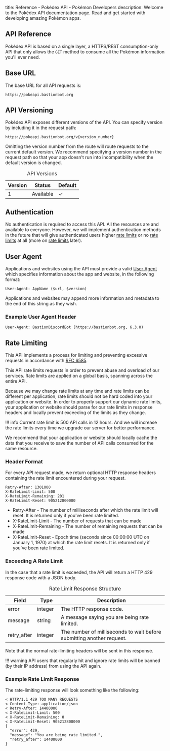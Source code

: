 title: Reference - Pokédex API - Pokémon Developers
description: Welcome to the Pokédex API documentation page. Read and get started with developing amazing Pokémon apps.

## API Reference
Pokédex API is based on a single layer, a HTTPS/REST consumption-only API that
only allows the `GET` method to consume all the Pokémon information you'll ever
need.

## Base URL
The base URL for all API requests is:
```URL
https://pokeapi.bastionbot.org
```

## API Versioning
Pokédex API exposes different versions of the API. You can specify version by
including it in the request path:
```URL
https://pokeapi.bastionbot.org/v{version_number}
```

Omitting the version number from the route will route requests to the current
default version. We recommend specifying a version number in the request path
so that your app doesn't run into incompatibility when the default version is
changed.

<table>
  <caption>API Versions</caption>
  <thead>
    <tr class="header">
      <th>Version</th>
      <th>Status</th>
      <th>Default</th>
    </tr>
  </thead>
  <tbody>
    <tr>
      <td>1</td>
      <td>Available</td>
      <td>✓</td>
    </tr>
  </tbody>
</table>

## Authentication
No authentication is required to access this API. All the resources are and
available to everyone. However, we will implement authentication methods in the
future that will give authenticated users higher [rate limits](#rate-limiting)
or no [rate limits](#rate-limiting) at all (more on [rate limits](#rate-limiting)
later).

## User Agent
Applications and websites using the API must provide a valid [User Agent](https://www.w3.org/Protocols/rfc2616/rfc2616-sec14.html#sec14.43)
which specifies information about the app and website, in the following format:

```
User-Agent: AppName ($url, $version)
```

Applications and websites may append more information and metadata to the end of
this string as they wish.

### Example User Agent Header
```
User-Agent: BastionDiscordBot (https://bastionbot.org, 6.3.0)
```

## Rate Limiting
This API implements a process for limiting and preventing excessive requests in
accordance with [RFC 6585](https://tools.ietf.org/html/rfc6585#section-4).

This API rate limits requests in order to prevent abuse and overload of our
services. Rate limits are applied on a global basis, spanning across the entire
API.

Because we may change rate limits at any time and rate limits can be
different per application, rate limits should not be hard coded into your
application or website. In order to properly support our dynamic rate
limits, your application or website should parse for our rate limits in
response headers and locally prevent exceeding of the limits as they change.

!!! info
    Current rate limit is 500 API calls in 12 hours. And we will increase the
    rate limits every time we upgrade our server for better performance.

We recommend that your application or website should locally cache the
data that you receive to save the number of API calls consumed for the same
resource.

### Header Format
For every API request made, we return optional HTTP response headers containing
the rate limit encountered during your request.

```
Retry-After: 1301000
X-RateLimit-Limit: 500
X-RateLimit-Remaining: 201
X-RateLimit-Reset: 905212800000
```

*   Retry-After - The number of milliseconds after which the rate limit will
    reset. It is returned only if you've been rate limited.
*   X-RateLimit-Limit - The number of requests that can be made
*   X-RateLimit-Remaining - The number of remaining requests that can be made
*   X-RateLimit-Reset - Epoch time (seconds since 00:00:00 UTC on January 1,
    1970) at which the rate limit resets. It is returned only if you've been
    rate limited.

### Exceeding A Rate Limit
In the case that a rate limit is exceeded, the API will return a HTTP 429
response code with a JSON body.

<table>
  <caption>Rate Limit Response Structure</caption>
  <thead>
    <tr class="header">
      <th width="15%">Field</th>
      <th width="15%">Type</th>
      <th width="70%">Description</th>
    </tr>
  </thead>
  <tbody>
    <tr>
      <td>error</td>
      <td>integer</td>
      <td>The HTTP response code.</td>
    </tr>
    <tr>
      <td>message</td>
      <td>string</td>
      <td>A message saying you are being rate limited.</td>
    </tr>
    <tr>
      <td>retry_after</td>
      <td>integer</td>
      <td>The number of milliseconds to wait before submitting another request.</td>
    </tr>
  </tbody>
</table>

Note that the normal rate-limiting headers will be sent in this response.

!!! warning
    API users that regularly hit and ignore rate limits will be banned (by their
    IP address) from using the API again.

### Example Rate Limit Response
The rate-limiting response will look something like the following:

```
< HTTP/1.1 429 TOO MANY REQUESTS
< Content-Type: application/json
< Retry-After: 14400000
< X-RateLimit-Limit: 500
< X-RateLimit-Remaining: 0
< X-RateLimit-Reset: 905212800000
{
  "error": 429,
  "message": "You are being rate limited.",
  "retry_after": 14400000
}
```
